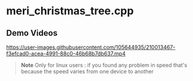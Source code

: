 # meri_christmas_tree.cpp

## Demo Videos


https://user-images.githubusercontent.com/105644935/210013467-f3efcad0-acea-4991-88c0-46b68b7db637.mp4


> **Note** Only for linux users : if you found any problem in speed that's because the speed varies from one device to another
